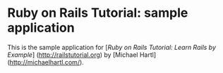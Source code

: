 # Ruby on Rails Tutorial: sample application

This is the sample application for
[*Ruby on Rails Tutorial: Learn Rails by Example*] (http://railstutorial.org)
by [Michael Hartl] (http://michaelhartl.com/).
